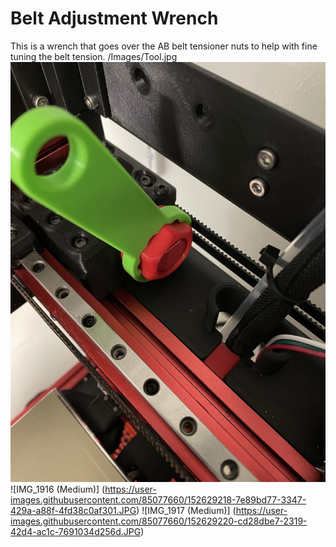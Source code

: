 # Belt Adjustment Wrench
This is a wrench that goes over the AB belt tensioner nuts to help with fine tuning the belt tension.
/Images/Tool.jpg
![Tool_2](/Images/Tool_2.jpg)
![IMG_1916 (Medium)] (https://user-images.githubusercontent.com/85077660/152629218-7e89bd77-3347-429a-a88f-4fd38c0af301.JPG)
![IMG_1917 (Medium)] (https://user-images.githubusercontent.com/85077660/152629220-cd28dbe7-2319-42d4-ac1c-7691034d256d.JPG)
